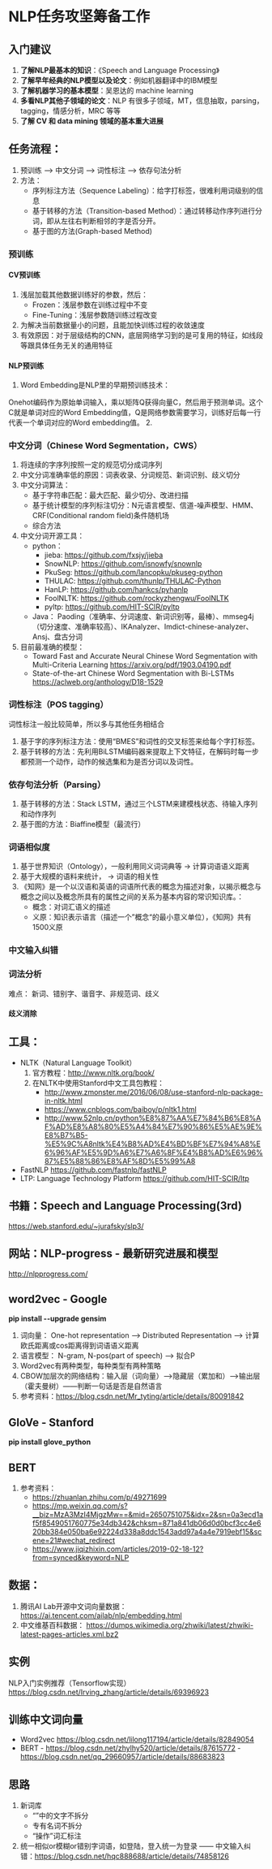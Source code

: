 # NLP任务攻坚筹备工作 
## 入门建议
1. **了解NLP最基本的知识**：《Speech and Language Processing》
2. **了解早年经典的NLP模型以及论文**：例如机器翻译中的IBM模型
3. **了解机器学习的基本模型**：吴恩达的 machine learning 
4. **多看NLP其他子领域的论文**：NLP 有很多子领域，MT，信息抽取，parsing，tagging，情感分析，MRC 等等
5. **了解 CV 和 data mining 领域的基本重大进展**

## 任务流程：
1. 预训练 --> 中文分词 --> 词性标注 --> 依存句法分析
2. 方法：
    - 序列标注方法（Sequence Labeling）：给字打标签，很难利用词级别的信息
    - 基于转移的方法（Transition-based Method）：通过转移动作序列进行分词，即从左往右判断相邻的字是否分开。
    - 基于图的方法(Graph-based Method)
### 预训练
#### CV预训练
1. 浅层加载其他数据训练好的参数，然后：
    - Frozen：浅层参数在训练过程中不变
    - Fine-Tuning：浅层参数随训练过程改变
2. 为解决当前数据量小的问题，且能加快训练过程的收敛速度
3. 有效原因：对于层级结构的CNN，底层网络学习到的是可复用的特征，如线段等跟具体任务无关的通用特征
#### NLP预训练
1. Word Embedding是NLP里的早期预训练技术：

Onehot编码作为原始单词输入，乘以矩阵Q获得向量C，然后用于预测单词。这个C就是单词对应的Word Embedding值，Q是网络参数需要学习，训练好后每一行代表一个单词对应的Word embedding值。
2. 

### 中文分词（Chinese Word Segmentation，CWS）
1. 将连续的字序列按照一定的规范切分成词序列
2. 中文分词准确率低的原因：词表收录、分词规范、新词识别、歧义切分
3. 中文分词算法：
    - 基于字符串匹配：最大匹配、最少切分、改进扫描
    - 基于统计模型的序列标注切分：N元语言模型、信道-噪声模型、HMM、CRF(Conditional random field)条件随机场
    - 综合方法
4. 中文分词开源工具： 
    - python：
        - jieba: https://github.com/fxsjy/jieba
        - SnowNLP: https://github.com/isnowfy/snownlp
        - PkuSeg: https://github.com/lancopku/pkuseg-python
        - THULAC: https://github.com/thunlp/THULAC-Python
        - HanLP: https://github.com/hankcs/pyhanlp
        - FoolNLTK: https://github.com/rockyzhengwu/FoolNLTK
        - pyltp: https://github.com/HIT-SCIR/pyltp
    - Java： Paoding（准确率、分词速度、新词识别等，最棒）、mmseg4j（切分速度、准确率较高）、IKAnalyzer、Imdict-chinese-analyzer、Ansj、盘古分词
5. 目前最准确的模型：
    - Toward Fast and Accurate Neural Chinese Word Segmentation with Multi-Criteria Learning https://arxiv.org/pdf/1903.04190.pdf
    - State-of-the-art Chinese Word Segmentation with Bi-LSTMs https://aclweb.org/anthology/D18-1529
### 词性标注（POS tagging）
词性标注一般比较简单，所以多与其他任务相结合
1. 基于字的序列标注方法：使用“BMES”和词性的交叉标签来给每个字打标签。
2. 基于转移的方法：先利用BiLSTM编码器来提取上下文特征，在解码时每一步都预测一个动作，动作的候选集和为是否分词以及词性。
### 依存句法分析（Parsing）
1. 基于转移的方法：Stack LSTM，通过三个LSTM来建模栈状态、待输入序列和动作序列
2. 基于图的方法：Biaffine模型（最流行）
### 词语相似度
1. 基于世界知识（Ontology），一般利用同义词词典等 -> 计算词语语义距离
2. 基于大规模的语料来统计， -> 词语的相关性
3. 《知网》是一个以汉语和英语的词语所代表的概念为描述对象，以揭示概念与概念之间以及概念所具有的属性之间的关系为基本内容的常识知识库。：
    - 概念：对词汇语义的描述
    - 义原：知识表示语言（描述一个”概念“的最小意义单位），《知网》共有1500义原
### 中文输入纠错

### 词法分析
难点： 新词、错别字、谐音字、非规范词、歧义
#### 歧义消除


## 工具：
- NLTK（Natural Language Toolkit）
    1. 官方教程：http://www.nltk.org/book/
    2. 在NLTK中使用Stanford中文工具包教程：
        - http://www.zmonster.me/2016/06/08/use-stanford-nlp-package-in-nltk.html
        - https://www.cnblogs.com/baiboy/p/nltk1.html
        - http://www.52nlp.cn/python%E8%87%AA%E7%84%B6%E8%AF%AD%E8%A8%80%E5%A4%84%E7%90%86%E5%AE%9E%E8%B7%B5-%E5%9C%A8nltk%E4%B8%AD%E4%BD%BF%E7%94%A8%E6%96%AF%E5%9D%A6%E7%A6%8F%E4%B8%AD%E6%96%87%E5%88%86%E8%AF%8D%E5%99%A8
- FastNLP
https://github.com/fastnlp/fastNLP
- LTP: Language Technology Platform
https://github.com/HIT-SCIR/ltp
## 书籍：Speech and Language Processing(3rd)
https://web.stanford.edu/~jurafsky/slp3/
## 网站：NLP-progress - 最新研究进展和模型
http://nlpprogress.com/
## word2vec - Google
**pip install --upgrade gensim**
1. 词向量： One-hot representation --> Distributed Representation --> 计算欧氏距离或cos距离得到词语语义距离
2. 语言模型： N-gram, N-pos(part of speech) --> 拟合P
3. Word2vec有两种类型，每种类型有两种策略
4. CBOW加层次的网络结构：输入层（词向量）-->隐藏层（累加和）-->输出层（霍夫曼树）——判断一句话是否是自然语言
5. 参考资料：https://blog.csdn.net/Mr_tyting/article/details/80091842

## GloVe - Stanford
**pip install glove_python**
## BERT
1. 参考资料：
    - https://zhuanlan.zhihu.com/p/49271699
    - https://mp.weixin.qq.com/s?__biz=MzA3MzI4MjgzMw==&mid=2650751075&idx=2&sn=0a3ecd1af5f8549051760775e34db342&chksm=871a841db06d0d0bcf3cc4e620bb384e050ba6e92224d338a8ddc1543add97a4a4e7919ebf15&scene=21#wechat_redirect
    - https://www.jiqizhixin.com/articles/2019-02-18-12?from=synced&keyword=NLP
## 数据：
1. 腾讯AI Lab开源中文词向量数据：https://ai.tencent.com/ailab/nlp/embedding.html
2. 中文维基百科数据： https://dumps.wikimedia.org/zhwiki/latest/zhwiki-latest-pages-articles.xml.bz2
## 实例
NLP入门实例推荐（Tensorflow实现）https://blog.csdn.net/Irving_zhang/article/details/69396923
## 训练中文词向量
- Word2vec https://blog.csdn.net/lilong117194/article/details/82849054
- BERT 
        - https://blog.csdn.net/zhylhy520/article/details/87615772
        - https://blog.csdn.net/qq_29660957/article/details/88683823
       
## 思路
1. 新词库
    - “”中的文字不拆分
    - 专有名词不拆分
    - “操作”词汇标注
2. 统一相似or模糊or错别字词语，如登陆，登入统一为登录 —— 中文输入纠错：https://blog.csdn.net/hqc888688/article/details/74858126
